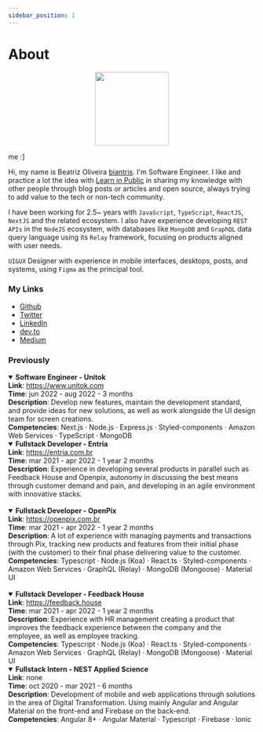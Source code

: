 ```yaml
---
sidebar_position: 1
---
```


# About

<p align="center">
    <img width="150" src="../../img/me.png" />
    <p>me :]</p>
</p>

Hi, my name is Beatriz Oliveira [biantris](https://twitter.com/biantris_). I'm Software Engineer. I like 
and practice a lot the idea with [Learn in Public](https://www.swyx.io/learn-in-public/) in sharing my 
knowledge with other people through blog posts or articles and open source, always trying to add value to the tech or non-tech community.

I have been working for 2.5~ years with `JavaScript`, `TypeScript`, `ReactJS`, `NextJS` and the related ecosystem. I also have experience developing `REST APIs` in the `NodeJS` ecosystem, with databases like `MongoDB` and `GraphQL` data query language using its `Relay` framework, focusing on products aligned with user needs.

`UI&UX` Designer with experience in mobile interfaces, desktops, posts, and systems, using `Figma` as the principal tool.

### My Links

- [Github](https://github.com/biantris)
- [Twitter](https://twitter.com/biantris_)
- [LinkedIn](https://www.linkedin.com/in/beatriiz-oliveiraa/)
- [dev.to](https://dev.to/beatrizoliveira)
- [Medium](https://medium.com/@beatrizoliveiraa)

### Previously

<details open>
    <summary>
        <b>Software Engineer - Unitok</b>
    </summary>
    <b>Link</b>: <a href="https://www.unitok.com/" target="_blank">https://www.unitok.com</a>
    <br/>
    <b>Time</b>: jun 2022 - aug 2022 - 3 months
    <br/>
    <b>Description</b>: Develop new features, maintain the development standard, and provide ideas for new solutions, as well as work alongside the UI design team for screen creations.
    <br/>
    <b>Competencies</b>: Next.js · Node.js · Express.js · Styled-components · Amazon Web Services · TypeScript · MongoDB
</details>

<details open>
    <summary>
        <b>Fullstack Developer - Entria</b>
    </summary>
    <b>Link</b>: <a href="https://entria.com.br/" target="_blank">https://entria.com.br</a>
    <br/>
    <b>Time</b>: mar 2021 - apr 2022 - 1 year 2 months
    <br/>
    <b>Description</b>: Experience in developing several products in parallel such as Feedback House and Openpix, autonomy in discussing the best means through customer demand and pain, and developing in an agile environment with innovative stacks.
    <br/>
    <br/>
    <details open>
    <summary>
        <b>Fullstack Developer - OpenPix</b>
    </summary> 
    <b>Link</b>: <a href="https://openpix.com.br/" target="_blank">https://openpix.com.br</a>
    <br/>
    <b>Time</b>: mar 2021 - apr 2022 - 1 year 2 months
    <br/>
    <b>Description</b>: A lot of experience with managing payments and transactions through Pix, tracking new products and features from their initial phase (with the customer) to their final phase delivering value to the customer. 
    <br/>
    <b>Competencies</b>: Typescript · Node.js (Koa) · React.ts · Styled-components · Amazon Web Services · GraphQL (Relay) · MongoDB (Mongoose) · Material UI
    </details>
    <br/>
    <details open>
    <summary>
        <b>Fullstack Developer - Feedback House</b>
    </summary> 
    <b>Link</b>: <a href="https://feedback.house" target="_blank">https://feedback.house</a>
    <br/>
    <b>Time</b>: mar 2021 - apr 2022 - 1 year 2 months
    <br/>
    <b>Description</b>: Experience with HR management creating a product that improves the feedback experience between the company and the employee, as well as employee tracking.
    <br/>
    <b>Competencies</b>: Typescript · Node.js (Koa) · React.ts · Styled-components · Amazon Web Services · GraphQL (Relay) · MongoDB (Mongoose) · Material UI
    </details>
</details>

<details open>
    <summary>
        <b> Fullstack Intern - NEST Applied Science</b>
    </summary>
    <b>Link</b>: none
    <br/>
    <b>Time</b>: oct 2020 - mar 2021 - 6 months
    <br/>
    <b>Description</b>: Development of mobile and web applications through solutions in the area of Digital Transformation. Using mainly Angular and Angular Material on the front-end and Firebase on the back-end.
    <br/>
    <b>Competencies</b>: Angular 8+ · Angular Material · Typescript · Firebase · Ionic
</details>
